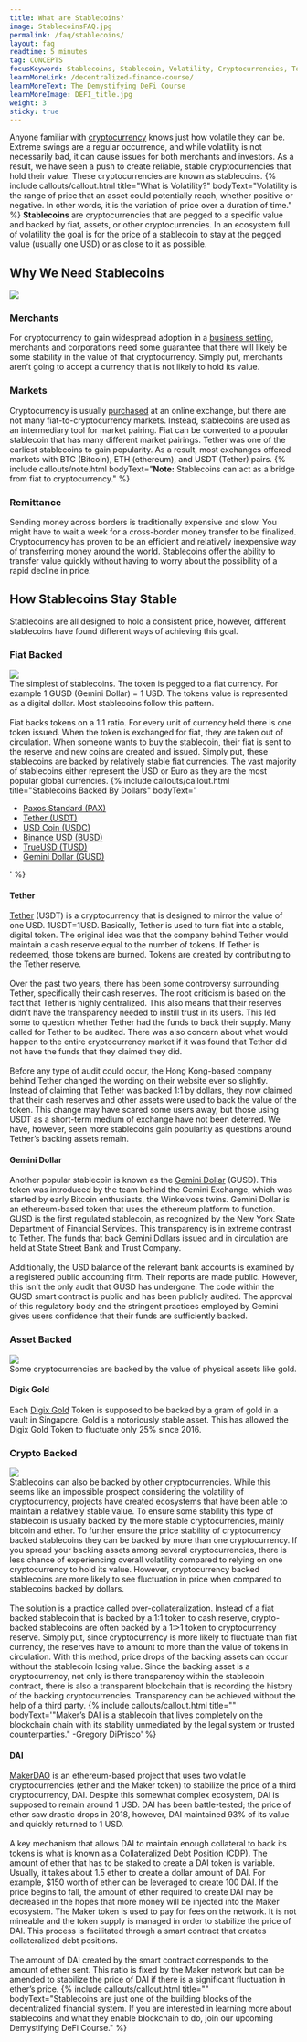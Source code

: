 ```yaml
---
title: What are Stablecoins?
image: StablecoinsFAQ.jpg
permalink: /faq/stablecoins/
layout: faq
readtime: 5 minutes
tag: CONCEPTS
focusKeyword: Stablecoins, Stablecoin, Volatility, Cryptocurrencies, Tether, Gemini Dollar, DAI, MakerDAO
learnMoreLink: /decentralized-finance-course/
learnMoreText: The Demystifying DeFi Course
learnMoreImage: DEFI_title.jpg
weight: 3
sticky: true
---
```

<span>Anyone familiar with <a href="/faq/what-is-cryptocurrency/">cryptocurrency</a> knows just how volatile they can be. Extreme swings are a regular occurrence, and while volatility is not necessarily bad, it can cause issues for both merchants and investors. As a result, we have seen a push to create reliable, stable cryptocurrencies that hold their value. These cryptocurrencies are known as stablecoins.</span>
{% include callouts/callout.html
   title="What is Volatility?"
	bodyText="Volatility is the range of price that an asset could potentially reach, whether positive or negative. In other words, it is the variation of price over a duration of time."
%}
<span><b>Stablecoins</b> are cryptocurrencies that are pegged to a specific value and backed by fiat, assets, or other cryptocurrencies. In an ecosystem full of volatility the goal is for the price of a stablecoin to stay at the pegged value (usually one USD) or as close to it as possible.</span>
<h2>Why We Need Stablecoins</h2>
<img src="/assets/img/StablecoinsTetherDai.jpg">
<h3>Merchants</h3>
<span>For cryptocurrency to gain widespread adoption in a <a href="/courses/blockchain-for-business/">business setting</a>, merchants and corporations need some guarantee that there will likely be some stability in the value of that cryptocurrency. Simply put, merchants aren’t going to accept a currency that is not likely to hold its value.</span>
<h3>Markets</h3>
<span>Cryptocurrency is usually <a href="/faq/how-to-buy-bitcoin/">purchased</a> at an online exchange, but there are not many fiat-to-cryptocurrency markets. Instead, stablecoins are used as an intermediary tool for market pairing. Fiat can be converted to a popular stablecoin that has many different market pairings. Tether was one of the earliest stablecoins to gain popularity. As a result, most exchanges offered markets with BTC (Bitcoin), ETH (ethereum), and USDT (Tether) pairs.</span>
{% include callouts/note.html
	bodyText="<b>Note:</b> Stablecoins can act as a bridge from fiat to cryptocurrency."
%}
<h3>Remittance</h3>
<span>Sending money across borders is traditionally expensive and slow. You might have to wait a week for a cross-border money transfer to be finalized. Cryptocurrency has proven to be an efficient and relatively inexpensive way of transferring money around the world. Stablecoins offer the ability to transfer value quickly without having to worry about the possibility of a rapid decline in price.</span>
<h2>How Stablecoins Stay Stable</h2>
<span>Stablecoins are all designed to hold a consistent price, however, different stablecoins have found different ways of achieving this goal.</span>
<h3>Fiat Backed</h3>
<img src="/assets/img/backedbycurrency.jpg">
<br>
<span>The simplest of stablecoins. The token is pegged to a fiat currency. For example 1 GUSD (Gemini Dollar) = 1 USD. The tokens value is represented as a digital dollar. Most stablecoins follow this pattern.</span>
<br>
<br>
<span>Fiat backs tokens on a 1:1 ratio. For every unit of currency held there is one token issued. When the token is exchanged for fiat, they are taken out of circulation. When someone wants to buy the stablecoin, their fiat is sent to the reserve and new coins are created and issued. Simply put, these stablecoins are backed by relatively stable fiat currencies. The vast majority of stablecoins either represent the USD or Euro as they are the most popular global currencies.</span>
{% include callouts/callout.html
   title="Stablecoins Backed By Dollars"
	bodyText='<ul>
  <li><a href="https://www.paxos.com/pax/">Paxos Standard (PAX)</a></li>
  <li><a href="https://tether.to/">Tether (USDT)</a></li>
  <li><a href="https://www.centre.io/usdc">USD Coin (USDC)</a></li>
  <li><a href="https://www.binance.com/en/busd">Binance USD (BUSD)</a></li>
  <li><a href="https://www.trusttoken.com/">TrueUSD (TUSD)</a></li>
  <li><a href="https://www.gemini.com/dollar">Gemini Dollar (GUSD)</a></li>
</ul>'
%}
<h4>Tether</h4>
<span><a href="https://tether.to/">Tether</a> (USDT) is a cryptocurrency that is designed to mirror the value of one USD. 1USDT=1USD. Basically, Tether is used to turn fiat into a stable, digital token. The original idea was that the company behind Tether would maintain a cash reserve equal to the number of tokens. If Tether is redeemed, those tokens are burned. Tokens are created by contributing to the Tether reserve.</span>
<br>
<br>
<span>Over the past two years, there has been some controversy surrounding Tether, specifically their cash reserves. The root criticism is based on the fact that Tether is highly centralized. This also means that their reserves didn’t have the transparency needed to instill trust in its users. This led some to question whether Tether had the funds to back their supply. Many called for Tether to be audited. There was also concern about what would happen to the entire cryptocurrency market if it was found that Tether did not have the funds that they claimed they did.</span>
<br>
<br>
<span>Before any type of audit could occur, the Hong Kong-based company behind Tether changed the wording on their website ever so slightly. Instead of claiming that Tether was backed 1:1 by dollars, they now claimed that their cash reserves and other assets were used to back the value of the token. This change may have scared some users away, but those using USDT as a short-term medium of exchange have not been deterred. We have, however, seen more stablecoins gain popularity as questions around Tether’s backing assets remain.</span>
<h4>Gemini Dollar</h4>
<span>Another popular stablecoin is known as the <a href="https://www.gemini.com/dollar">Gemini Dollar</a> (GUSD). This token was introduced by the team behind the Gemini Exchange, which was started by early Bitcoin enthusiasts, the Winkelvoss twins. Gemini Dollar is an ethereum-based token that uses the ethereum platform to function. GUSD is the first regulated stablecoin, as recognized by the New York State Department of Financial Services. This transparency is in extreme contrast to Tether. The funds that back Gemini Dollars issued and in circulation are held at State Street Bank and Trust Company.</span>
<br>
<br>
<span>Additionally, the USD balance of the relevant bank accounts is examined by a registered public accounting firm. Their reports are made public. However, this isn’t the only audit that GUSD has undergone. The code within the GUSD smart contract is public and has been publicly audited.  The approval of this regulatory body and the stringent practices employed by Gemini gives users confidence that their funds are sufficiently backed.</span>
<h3>Asset Backed</h3>
<img src="/assets/img/backedbyassets.jpg">
<br>
<span>Some cryptocurrencies are backed by the value of physical assets like gold.</span>
<h4>Digix Gold</h4>
<span>Each <a href="https://digix.global/">Digix Gold</a> Token is supposed to be backed by a gram of gold in a vault in Singapore. Gold is a notoriously stable asset. This has allowed the Digix Gold Token to fluctuate only 25% since 2016.</span>
<h3>Crypto Backed</h3>
<img src="/assets/img/backedbycollateralization.jpg">
<br>
<span>Stablecoins can also be backed by other cryptocurrencies. While this seems like an impossible prospect considering the volatility of cryptocurrency, projects have created ecosystems that have been able to maintain a relatively stable value. To ensure some stability this type of stablecoin is usually backed by the more stable cryptocurrencies, mainly bitcoin and ether. To further ensure the price stability of cryptocurrency backed stablecoins they can be backed by more than one cryptocurrency. If you spread your backing assets among several cryptocurrencies, there is less chance of experiencing overall volatility compared to relying on one cryptocurrency to hold its value. However, cryptocurrency backed stablecoins are more likely to see fluctuation in price when compared to stablecoins backed by dollars.</span>
<br>
<br>
<span>The solution is a practice called over-collateralization. Instead of a fiat backed stablecoin that is backed by a 1:1 token to cash reserve, crypto-backed stablecoins are often backed by a 1:>1 token to cryptocurrency reserve. Simply put, since cryptocurrency is more likely to fluctuate than fiat currency, the reserves have to amount to more than the value of tokens in circulation. With this method, price drops of the backing assets can occur without the stablecoin losing value. Since the backing asset is a cryptocurrency, not only is there transparency within the stablecoin contract, there is also a transparent blockchain that is recording the history of the backing cryptocurrencies. Transparency can be achieved without the help of a third party.</span>
{% include callouts/callout.html
   title=""
	bodyText='"Maker’s DAI is a stablecoin that lives completely on the blockchain chain with its stability unmediated by the legal system or trusted counterparties."
-Gregory DiPrisco'
%}
<h4>DAI</h4>
<span><a href="https://makerdao.com/en/">MakerDAO</a> is an ethereum-based project that uses two volatile cryptocurrencies (ether and the Maker token) to stabilize the price of a third cryptocurrency, DAI. Despite this somewhat complex ecosystem, DAI is supposed to remain around 1 USD. DAI has been battle-tested; the price of ether saw drastic drops in 2018, however, DAI maintained 93% of its value and quickly returned to 1 USD.</span>
<br>
<br>
<span>A key mechanism that allows DAI to maintain enough collateral to back its tokens is what is known as a Collateralized Debt Position (CDP). The amount of ether that has to be staked to create a DAI token is variable. Usually, it takes about 1.5 ether to create a dollar amount of DAI. For example, $150 worth of ether can be leveraged to create 100 DAI. If the price begins to fall, the amount of ether required to create DAI may be decreased in the hopes that more money will be injected into the Maker ecosystem. The Maker token is used to pay for fees on the network. It is not mineable and the token supply is managed in order to stabilize the price of DAI. This process is facilitated through a smart contract that creates collateralized debt positions.</span>
<br>
<br>
<span>The amount of DAI created by the smart contract corresponds to the amount of ether sent. This ratio is fixed by the Maker network but can be amended to stabilize the price of DAI if there is a significant fluctuation in ether’s price.</span>
{% include callouts/callout.html
   title=""
	bodyText="Stablecoins are just one of the building blocks of the decentralized financial system. If you are interested in learning more about stablecoins and what they enable blockchain to do, join our upcoming Demystifying DeFi Course."
%}

